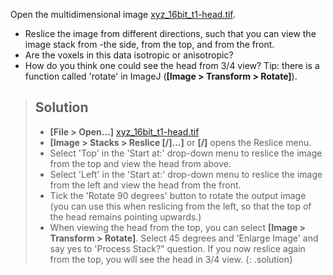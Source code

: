Open the multidimensional image [xyz_16bit_t1-head.tif](https://github.com/NEUBIAS/training-resources/raw/master/image_data/xyz_16bit_t1-head.tif).
- Reslice the image from different directions, such that you can view the image stack from -the side, from the top, and from the front.
- Are the voxels in this data isotropic or anisotropic?
- How do you think one could see the head from 3/4 view? Tip: there is a function called 'rotate' in ImageJ (**[Image > Transform > Rotate]**).

> ## Solution
> - **[File > Open...]** [xyz_16bit_t1-head.tif](https://github.com/NEUBIAS/training-resources/raw/master/image_data/xyz_16bit_t1-head.tif)
> - **[Image > Stacks > Reslice [/]...]** or **[/]** opens the Reslice menu.
> - Select 'Top' in the 'Start at:' drop-down menu to reslice the image from the top and view the head from above.
> - Select 'Left' in the 'Start at:' drop-down menu to reslice the image from the left and view the head from the front.
> - Tick the 'Rotate 90 degrees' button to rotate the output image (you can use this when reslicing from the left, so that the top of the head remains pointing upwards.)
> - When viewing the head from the top, you can select **[Image > Transform > Rotate]**. Select 45 degrees and 'Enlarge Image' and say yes to 'Process Stack?" question. If you now reslice again from the top, you will see the head in 3/4 view.
{: .solution}
